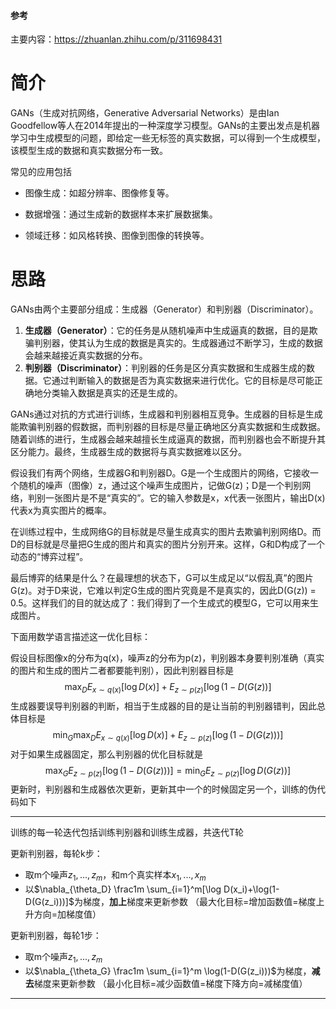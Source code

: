 #### 参考

主要内容：https://zhuanlan.zhihu.com/p/311698431

# 简介

GANs（生成对抗网络，Generative Adversarial Networks）是由Ian Goodfellow等人在2014年提出的一种深度学习模型。GANs的主要出发点是机器学习中生成模型的问题，即给定一些无标签的真实数据，可以得到一个生成模型，该模型生成的数据和真实数据分布一致。

常见的应用包括

- 图像生成：如超分辨率、图像修复等。

- 数据增强：通过生成新的数据样本来扩展数据集。

- 领域迁移：如风格转换、图像到图像的转换等。



# 思路

GANs由两个主要部分组成：生成器（Generator）和判别器（Discriminator）。

1. **生成器（Generator）**：它的任务是从随机噪声中生成逼真的数据，目的是欺骗判别器，使其认为生成的数据是真实的。生成器通过不断学习，生成的数据会越来越接近真实数据的分布。
2. **判别器（Discriminator）**：判别器的任务是区分真实数据和生成器生成的数据。它通过判断输入的数据是否为真实数据来进行优化。它的目标是尽可能正确地分类输入数据是真实的还是生成的。

GANs通过对抗的方式进行训练，生成器和判别器相互竞争。生成器的目标是生成能欺骗判别器的假数据，而判别器的目标是尽量正确地区分真实数据和生成数据。随着训练的进行，生成器会越来越擅长生成逼真的数据，而判别器也会不断提升其区分能力。最终，生成器生成的数据将与真实数据难以区分。

假设我们有两个网络，生成器G和判别器D。G是一个生成图片的网络，它接收一个随机的噪声（图像）z，通过这个噪声生成图片，记做G(z)；D是一个判别网络，判别一张图片是不是“真实的”。它的输入参数是x，x代表一张图片，输出D(x)代表x为真实图片的概率。

在训练过程中，生成网络G的目标就是尽量生成真实的图片去欺骗判别网络D。而D的目标就是尽量把G生成的图片和真实的图片分别开来。这样，G和D构成了一个动态的“博弈过程”。

最后博弈的结果是什么？在最理想的状态下，G可以生成足以“以假乱真”的图片G(z)。对于D来说，它难以判定G生成的图片究竟是不是真实的，因此D(G(z)) = 0.5。这样我们的目的就达成了：我们得到了一个生成式的模型G，它可以用来生成图片。

下面用数学语言描述这一优化目标：

假设目标图像x的分布为q(x)，噪声z的分布为p(z)，判别器本身要判别准确（真实的图片和生成的图片二者都要能判别），因此判别器目标是
$$
\max_D E_{x\sim q(x)}[\log D(x)]+E_{z\sim p(z)}[\log (1-D(G(z))]
$$
生成器要误导判别器的判断，相当于生成器的目的是让当前的判别器错判，因此总体目标是
$$
\min_G \max_D E_{x\sim q(x)}[\log D(x)] + E_{z\sim p(z)}[\log (1-D(G(z)))]
$$
对于如果生成器固定，那么判别器的优化目标就是
$$
\max_G E_{z\sim p(z)}[\log (1-D(G(z)))]=\min_G E_{z\sim p(z)}[\log D(G(z))]
$$
更新时，判别器和生成器依次更新，更新其中一个的时候固定另一个，训练的伪代码如下

---

训练的每一轮迭代包括训练判别器和训练生成器，共迭代T轮

更新判别器，每轮k步：

- 取m个噪声$z_1,...,z_m$，和m个真实样本$x_1,...,x_m$
- 以$\nabla_{\theta_D} \frac1m \sum_{i=1}^m[\log D(x_i)+\log(1-D(G(z_i)))]$为梯度，**加上**梯度来更新参数
  （最大化目标=增加函数值=梯度上升方向=加梯度值）

更新判别器，每轮1步：

- 取m个噪声$z_1,...,z_m$
- 以$\nabla_{\theta_G} \frac1m \sum_{i=1}^m \log(1-D(G(z_i)))$​为梯度，**减去**梯度来更新参数
  （最小化目标=减少函数值=梯度下降方向=减梯度值）

---

